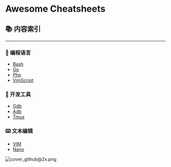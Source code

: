 Awesome Cheatsheets
=======

## 📚 内容索引
--------

### 📃 编程语言

- [Bash](languages/bash.sh)
- [Go](languages/golang.go)
- [Php](languages/php.php)
- [VimScript](languages/vimscript.md)

### 🔧 开发工具

- [Gdb](tools/gdb.txt)
- [Adb](tools/adb.txt)
- [Tmux](tools/tmux.txt)

### ⌨️ 文本编辑

- [VIM](editors/vim.txt)
- [Nano](editors/nano.txt)

![cover_github@2x.png](https://i.loli.net/2018/08/20/5b7a48e0b8d67.png)

<!-- [gimmick:Disqus](disqus_LAurYI4T4f) -->
